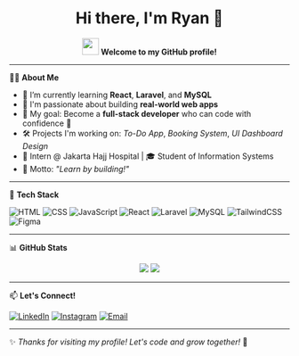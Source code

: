 <h1 align="center">Hi there, I'm Ryan 👋</h1>

<p align="center">
  <img src="https://media.giphy.com/media/hvRJCLFzcasrR4ia7z/giphy.gif" width="30"/> 
  <b>Welcome to my GitHub profile!</b>
</p>

---

🧑‍💻 **About Me**

- 🌱 I’m currently learning **React**, **Laravel**, and **MySQL**
- 🔧 I'm passionate about building **real-world web apps**
- 🎯 My goal: Become a **full-stack developer** who can code with confidence 💪
- 🛠️ Projects I'm working on: _To-Do App_, _Booking System_, _UI Dashboard Design_
- 🏥 Intern @ Jakarta Hajj Hospital | 🎓 Student of Information Systems
- 🧠 Motto: _"Learn by building!"_

---

🚀 **Tech Stack**

![HTML](https://img.shields.io/badge/-HTML5-E34F26?style=flat&logo=html5&logoColor=white)
![CSS](https://img.shields.io/badge/-CSS3-1572B6?style=flat&logo=css3)
![JavaScript](https://img.shields.io/badge/-JavaScript-F7DF1E?style=flat&logo=javascript&logoColor=black)
![React](https://img.shields.io/badge/-React-61DAFB?style=flat&logo=react&logoColor=black)
![Laravel](https://img.shields.io/badge/-Laravel-FF2D20?style=flat&logo=laravel&logoColor=white)
![MySQL](https://img.shields.io/badge/-MySQL-00758F?style=flat&logo=mysql&logoColor=white)
![TailwindCSS](https://img.shields.io/badge/-Tailwind-38B2AC?style=flat&logo=tailwind-css&logoColor=white)
![Figma](https://img.shields.io/badge/-Figma-F24E1E?style=flat&logo=figma&logoColor=white)

---

📊 **GitHub Stats**

<p align="center">
  <img src="https://github-readme-stats.vercel.app/api?username=yourusername&show_icons=true&theme=tokyonight" />
  <img src="https://github-readme-streak-stats.herokuapp.com/?user=yourusername&theme=tokyonight" />
</p>

---

📫 **Let's Connect!**

[![LinkedIn](https://img.shields.io/badge/-LinkedIn-blue?style=flat&logo=linkedin&logoColor=white)](https://www.linkedin.com/in/yourprofile/)
[![Instagram](https://img.shields.io/badge/-Instagram-C13584?style=flat&logo=instagram&logoColor=white)](https://www.instagram.com/yourprofile/)
[![Email](https://img.shields.io/badge/-Email-EA4335?style=flat&logo=gmail&logoColor=white)](mailto:youremail@gmail.com)

---

✨ _Thanks for visiting my profile! Let's code and grow together!_ 🚀
